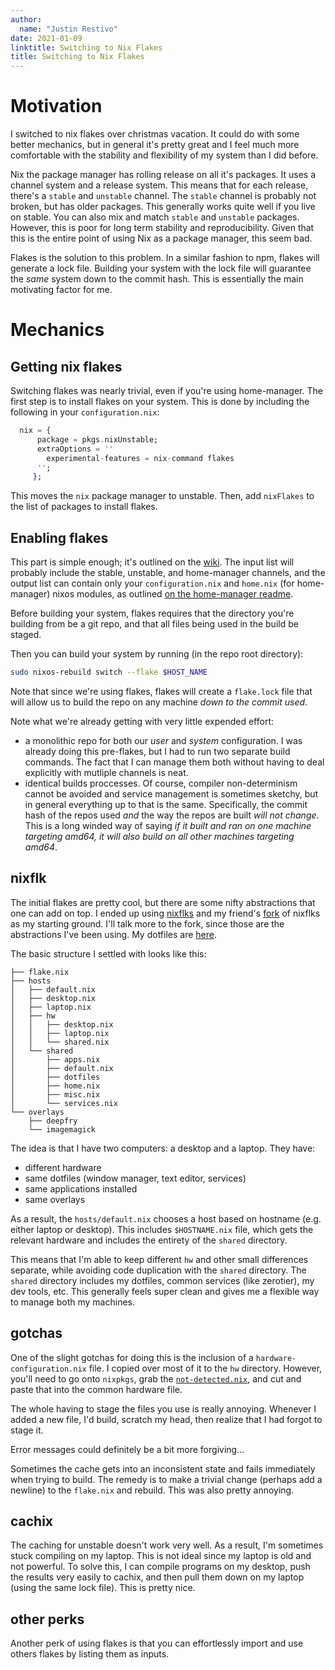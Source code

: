 ```yaml
---
author:
  name: "Justin Restivo"
date: 2021-01-09
linktitle: Switching to Nix Flakes
title: Switching to Nix Flakes
---
```


# Motivation #

I switched to nix flakes over christmas vacation. It could do with some better
mechanics, but in general it's pretty great and I feel much more comfortable
with the stability and flexibility of my system than I did before.

Nix the package manager has rolling release on all it's packages. It uses a 
channel system and a release system. This means that  for each release, 
there's a `stable` and `unstable` channel. The `stable` channel is probably
not broken, but has older packages. This generally works quite well if you
live on stable. You can also mix and match `stable` and `unstable` packages.
However, this is poor for long term stability and reproducibility. Given that
this is the entire point of using Nix as a package manager, this seem bad.

Flakes is the solution to this problem. In a similar fashion to npm, flakes
will generate a lock file. Building your system with the lock file will 
guarantee the *same* system down to the commit hash. This is essentially the 
main motivating factor for me.


# Mechanics #

## Getting nix flakes ##

Switching flakes was nearly trivial, even if you're using home-manager. The 
first step is to install flakes on your system. This is done by including
the following in your `configuration.nix`:

``` elixir
  nix = {
      package = pkgs.nixUnstable;
      extraOptions = ''
        experimental-features = nix-command flakes
      '';
     };
```

This moves the `nix` package manager to unstable. Then, add `nixFlakes` to the
list of packages to install flakes.

## Enabling flakes ##

This part is simple enough; it's outlined on the 
[wiki](https://nixos.wiki/wiki/Flakes). The input list will probably include
the stable, unstable, and home-manager channels, and the output list can 
contain only your `configuration.nix` and `home.nix` (for home-manager) 
nixos modules, as outlined [on the home-manager readme](https://github.com/nix-community/home-manager#nix-flakes).

Before building your system, flakes requires that the directory you're building
from be a git repo, and that all files being used in the build be staged.

Then you can build your system by running (in the repo root directory):

``` bash
sudo nixos-rebuild switch --flake $HOST_NAME
```

Note that since we're using flakes, flakes will create a `flake.lock` file 
that will allow us to build the repo on any machine *down to the commit used*. 

Note what we're already getting with very little expended effort:

- a monolithic repo for both our *user* and *system* configuration. I was
  already doing this pre-flakes, but I had to run two separate build commands.
  The fact that I can manage them both without having to deal explicitly
  with mutliple channels is neat.
- identical builds proccesses. Of course, compiler non-determinism cannot be 
  avoided and service management is sometimes sketchy, 
  but in general everything up to that is the same. Specifically, the 
  commit hash of the repos used *and* the way the repos are built 
  *will not change*. This is a long winded way of saying 
  *if it built and ran on one machine targeting amd64, 
  it will also build on all other machines targeting amd64*.

## nixflk ##

The initial flakes are pretty cool, but there are some nifty abstractions that
one can add on top. I ended up using [nixflks](https://github.com/nrdxp/nixflk)
and my friend's [fork](https://github.com/gytis-ivaskevicius/nixfiles) of 
nixflks as my starting ground. I'll talk more to the fork, since those are the
abstractions I've been using. My dotfiles are 
[here](https://github.com/DieracDelta/flakes).

The basic structure I settled with looks like this:

```
├── flake.nix
├── hosts
│   ├── default.nix
│   ├── desktop.nix
│   ├── laptop.nix
│   ├── hw
│   │   ├── desktop.nix
│   │   ├── laptop.nix
│   │   └── shared.nix
│   └── shared
│       ├── apps.nix
│       ├── default.nix
│       ├── dotfiles
│       ├── home.nix
│       ├── misc.nix
│       └── services.nix
└── overlays
    ├── deepfry
    └── imagemagick
```

The idea is that I have two computers: a desktop and a laptop. They have:

- different hardware
- same dotfiles (window manager, text editor, services)
- same applications installed
- same overlays

As a result, the `hosts/default.nix` chooses a host based on hostname 
(e.g. either laptop or desktop). This includes `$HOSTNAME.nix`  file, which
gets the relevant hardware and includes the entirety of the `shared` directory.

This means that I'm able to keep different `hw`  and other small differences
separate, while avoiding code duplication with the `shared` directory. The 
`shared` directory includes my dotfiles, common services (like zerotier),
my dev tools, etc. This generally feels super clean and gives me a flexible
way to manage both my machines.

## gotchas ##

One of the slight gotchas for doing this is the inclusion of a 
`hardware-configuration.nix` file. I copied over most of it to the `hw` 
directory. However, you'll need to go onto `nixpkgs`, grab the [`not-detected.nix`](https://github.com/NixOS/nixpkgs/blob/master/nixos/modules/installer/scan/not-detected.nix), 
and cut and paste that into the common hardware file. 

The whole having to stage the files you use is really annoying. Whenever I added
a new file, I'd build, scratch my head, then realize that I had forgot to stage 
it.

Error messages could definitely be a bit more forgiving...

Sometimes the cache gets into an inconsistent state and fails immediately
when trying to build. The remedy is to make a trivial change 
(perhaps add a newline) to the `flake.nix` and rebuild. This was also pretty
annoying.

## cachix ##

The caching for unstable doesn't work very well. As a result, I'm sometimes 
stuck compiling on my laptop. This is not ideal since my laptop is old and 
not powerful. To solve this, I can compile programs on my desktop, push the
results very easily to cachix, and then pull them down on my laptop 
(using the same lock file). This is pretty nice.

## other perks ##

Another perk of using flakes is that you can effortlessly import and use 
others flakes by listing them as inputs.
